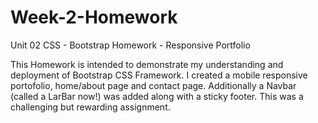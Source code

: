 # Week-2-Homework
Unit 02 CSS - Bootstrap Homework - Responsive Portfolio

This Homework is intended to demonstrate my understanding and deployment of Bootstrap CSS Framework. I created a mobile responsive portofolio, home/about page and contact page. Additionally a Navbar (called a LarBar now!) was added along with a sticky footer. This was a challenging but rewarding assignment.
